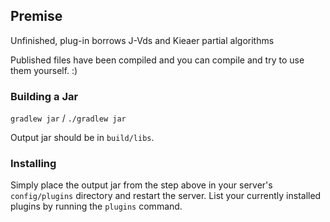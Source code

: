## Premise

Unfinished, plug-in borrows J-Vds and Kieaer partial algorithms

Published files have been compiled and you can compile and try to use them yourself. :)

### Building a Jar

`gradlew jar` / `./gradlew jar`

Output jar should be in `build/libs`.


### Installing

Simply place the output jar from the step above in your server's `config/plugins` directory and restart the server.
List your currently installed plugins by running the `plugins` command.